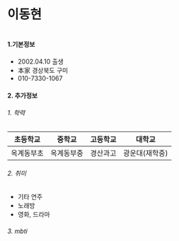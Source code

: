 <h1>
  이동현
<h1>

#### 1.기본정보
- 2002.04.10 출생
- 本家 경상북도 구미 
- 010-7330-1067

#### 2. 추가정보 
  ######  1. 학력
| 초등학교 | 중학교 |  고등학교  | 대학교 |
|---|---|---|---|
| 옥계동부초 | 옥계동부중 | 경산과고 | 광운대(재학중) |

  ######  2. 취미 
   - 기타 연주
   - 노래방 
   - 영화, 드라마 

  ######  3. mbti 

